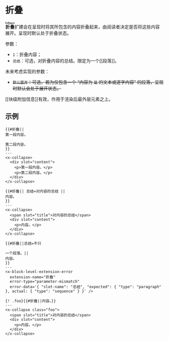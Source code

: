 # 折叠

**<ruby>折叠<rt>Collapse</rt></ruby>**&#x200B;扩建会在呈现时将其所包含的<wbr />
内容折叠起来，由阅读者决定是否将这些内容展开。呈现时默认处于折叠状态。

参数：

- `1`：折叠内容；
- `总结`：可选，对折叠内容的总结。限定为一个[[段落]]。

未来考虑实现的参数：

- ~~`默认展开`：可选，若为仅包含一个 “内容为 `是` 的文本或逐字内容” 的段<wbr />
  落，呈现时默认会处于展开状态。~~

[[块级附加信息]]有效，作用于渲染后最外层元素之上。

## 示例

```example
{{#折叠||
第一段内容。

第二段内容。
}}
···
<x-collapse>
  <div slot="content">
    <p>第一段内容。</p>
    <p>第二段内容。</p>
  </div>
</x-collapse>
```

```example
{{#折叠|| 总结=对内容的总结 ||
内容。
}}
···
<x-collapse>
  <span slot="title">对内容的总结</span>
  <div slot="content">
    <p>内容。</p>
  </div>
</x-collapse>
```

```example
{{#折叠||总结=不只

一个段落。||
内容。
}}
···
<x-block-level-extension-error
  extension-name="折叠"
  error-type="parameter-mismatch"
  error-data='{ "slot-name": "总结", "expected": { "type": "paragraph" }, actual: { "type": "sequence" } }' />
```

```example
{! .foo}{{#折叠||内容。}}
···
<x-collapse class="foo">
  <span slot="title">对内容的总结</span>
  <div slot="content">
    <p>内容。</p>
  </div>
</x-collapse>
```
